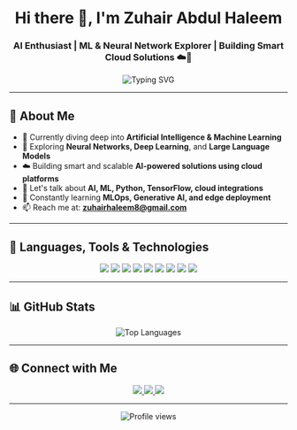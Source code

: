 <h1 align="center">Hi there 👋, I'm Zuhair Abdul Haleem</h1>
<h3 align="center">AI Enthusiast | ML & Neural Network Explorer | Building Smart Cloud Solutions ☁️🤖</h3>

<p align="center">
  <img src="https://readme-typing-svg.herokuapp.com?font=Fira+Code&size=20&pause=1000&center=true&vCenter=true&width=435&lines=AI+Engineer+in+progress...;Machine+Learning+%7C+Neural+Networks;Cloud+Solutions+Builder;Always+Curious+%F0%9F%94%8D" alt="Typing SVG" />
</p>

---

## 🚀 About Me

- 🔭 Currently diving deep into **Artificial Intelligence & Machine Learning**
- 🧠 Exploring **Neural Networks, Deep Learning**, and **Large Language Models**
- ☁️ Building smart and scalable **AI-powered solutions using cloud platforms**
- 💬 Let's talk about **AI, ML, Python, TensorFlow, cloud integrations**
- 🌱 Constantly learning **MLOps, Generative AI, and edge deployment**
- 📫 Reach me at: **[zuhairhaleem8@gmail.com](mailto:your.email@example.com)**
---

## 🧠 Languages, Tools & Technologies

<p align="center">
  <img src="https://img.shields.io/badge/Python-3776AB?style=for-the-badge&logo=python&logoColor=white"/>
  <img src="https://img.shields.io/badge/TensorFlow-FF6F00?style=for-the-badge&logo=tensorflow&logoColor=white"/>
  <img src="https://img.shields.io/badge/PyTorch-EE4C2C?style=for-the-badge&logo=pytorch&logoColor=white"/>
  <img src="https://img.shields.io/badge/Scikit--Learn-F7931E?style=for-the-badge&logo=scikit-learn&logoColor=white"/>
  <img src="https://img.shields.io/badge/NumPy-013243?style=for-the-badge&logo=numpy&logoColor=white"/>
  <img src="https://img.shields.io/badge/AWS-232F3E?style=for-the-badge&logo=amazon-aws&logoColor=white"/>
  <img src="https://img.shields.io/badge/GCP-4285F4?style=for-the-badge&logo=google-cloud&logoColor=white"/>
  <img src="https://img.shields.io/badge/VS%20Code-007ACC?style=for-the-badge&logo=visual-studio-code&logoColor=white"/>
  <img src="https://img.shields.io/badge/Linux-FCC624?style=for-the-badge&logo=linux&logoColor=black"/>
</p>

---

## 📊 GitHub Stats

<p align="center">
  <img src="https://github-readme-stats.vercel.app/api/top-langs/?username=Zuhair-AbdulHaleem&layout=compact&theme=tokyonight" alt="Top Languages"/>
</p>

---

## 🌐 Connect with Me

<p align="center">
  <a href="https://www.linkedin.com/in/zuhair-haleem" target="_blank">
    <img src="https://img.shields.io/badge/LinkedIn-0A66C2?style=for-the-badge&logo=linkedin&logoColor=white"/>
  </a>
  <a href="https://x.com/zuhair_ai?s=21" target="_blank">
    <img src="https://img.shields.io/badge/Twitter-1DA1F2?style=for-the-badge&logo=twitter&logoColor=white"/>
  </a>
  <a href="https://zuhair-abdulhaleem.github.io/personal_portfolio/" target="_blank">
    <img src="https://img.shields.io/badge/Portfolio-121212?style=for-the-badge&logo=firefox&logoColor=white"/>
  </a>
</p>

---

<p align="center">
  <img src="https://komarev.com/ghpvc/?username=Zuhair-AbdulHaleem&style=flat-square&color=blue" alt="Profile views"/>
</p>

<!--
**Zuhair-AbdulHaleem/Zuhair-AbdulHaleem** is a ✨ _special_ ✨ repository because its `README.md` (this file) appears on your GitHub profile.
-->

